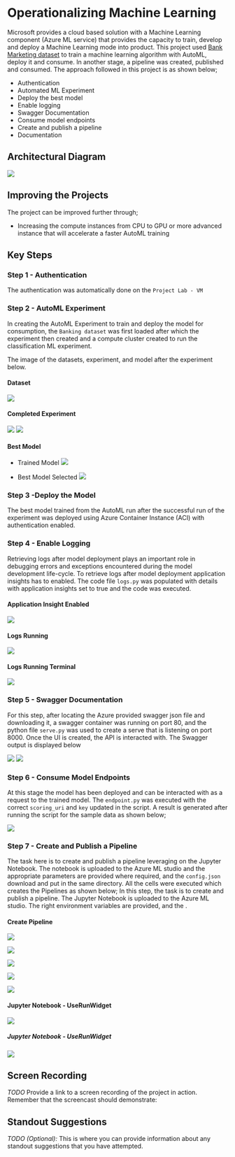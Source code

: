 # Operationalizing Machine Learning

Microsoft provides a cloud based solution with a Machine Learning component (Azure ML service) that provides the capacity to train, develop and deploy a Machine Learning mode into product. This project used <a href='https://automlsamplenotebookdata.blob.core.windows.net/automl-sample-notebook-data/bankmarketing_train.csv'>Bank Marketing dataset</a> to train a machine learning algorithm with AutoML, deploy it and consume. In another stage, a pipeline was created, published and consumed. The approach followed in this project is as shown below;

* Authentication
* Automated ML Experiment
* Deploy the best model
* Enable logging
* Swagger Documentation
* Consume model endpoints
* Create and publish a pipeline
* Documentation

## Architectural Diagram
![](screenshots/archietecture.JPG) 

## Improving the Projects

The project can be improved further through;
* Increasing the compute instances from CPU to GPU or more advanced instance that will accelerate a faster AutoML training


## Key Steps
### Step 1 - Authentication

The authentication was automatically done on the `Project Lab - VM` 

### Step 2 - AutoML Experiment

In creating the AutoML Experiment to train and deploy the model for consumption, the `Banking dataset` was first loaded after which the experiment then created and a compute cluster created to run the classification ML experiment.

The image of the datasets, experiment, and model after the experiment below.

#### Dataset
![](screenshots/dataset.JPG) 

#### Completed Experiment

![](screenshots/experiment1.JPG) 
![](screenshots/experimentcompleted.JPG) 

#### Best Model
* Trained Model
![](screenshots/bestmodel.JPG) 

* Best Model Selected
![](screenshots/bestmodel1.JPG) 


### Step 3 -Deploy the Model 

The best model trained from the AutoML run after the successful run of the experiment was deployed using Azure Container Instance (ACI) with authentication enabled.


### Step 4 - Enable Logging
Retrieving logs after model deployment plays an important role in debugging errors and exceptions encountered during the model development life-cycle. To retrieve logs after model deployment application insights has to enabled. The code file `logs.py` was populated with details with application insights set to true and the code was executed.

#### Application Insight Enabled

![](screenshots/applicationinsight.JPG)


#### Logs Running

![](screenshots/applicationinsight2.JPG)

#### Logs Running Terminal

![](screenshots/logsrunning.JPG)

### Step 5 - Swagger Documentation

For this step, after locating the Azure provided swagger json file and downloading it, a swagger container was running on port 80, and the python file `serve.py` was used to create a serve that is listening on port 8000. Once the UI is created, the API is interacted with. The Swagger output is displayed below

![](screenshots/swagger_1.JPG)
![](screenshots/swagger_4.JPG)


### Step 6 - Consume Model Endpoints

At this stage the model has been deployed and can be interacted with as a request to the trained model. The `endpoint.py` was executed with the correct `scoring_uri` and `key` updated in the script. A result is generated after running the script for the sample data as shown below;

![](screenshots/consume.JPG)

### Step 7 -  Create and Publish a Pipeline
The task here is to create and publish a pipeline leveraging on the Jupyter Notebook. The notebook is uploaded to the Azure ML studio and the appropriate parameters are provided where required, and the `config.json` download and put in the same directory. All the cells were executed which creates the Pipelines as shown below;
In this step, the task is to create and publish a pipeline. The Jupyter Notebook is uploaded to the Azure ML studio. The right environment variables are provided, and the .

#### Create Pipeline

![](screenshots/pipeline1.JPG)

![](screenshots/pipeline2.JPG)

![](screenshots/pipeline3.JPG)

![](screenshots/pipeline4.JPG)

![](screenshots/pipeline5.JPG)

#### Jupyter Notebook - UseRunWidget

![](screenshots/Jupyternotebook.JPG)

##### Jupyter Notebook - UseRunWidget
![](screenshots/Jupyternotebook2.JPG)




## Screen Recording
*TODO* Provide a link to a screen recording of the project in action. Remember that the screencast should demonstrate:

## Standout Suggestions
*TODO (Optional):* This is where you can provide information about any standout suggestions that you have attempted.
